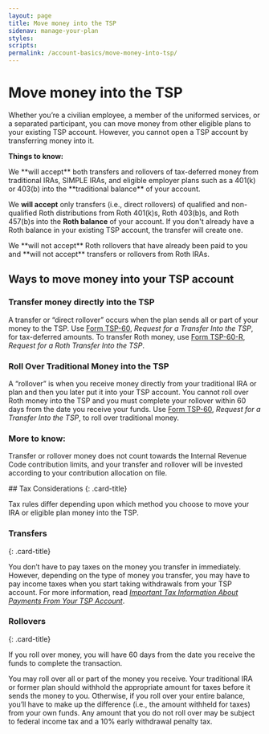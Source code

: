 ```yaml
---
layout: page
title: Move money into the TSP
sidenav: manage-your-plan
styles:
scripts:
permalink: /account-basics/move-money-into-tsp/
---
```


# Move money into the TSP

Whether you’re a civilian employee, a member of the uniformed services, or a separated participant, you can move money from other eligible plans to your existing TSP account. However, you cannot open a TSP account by transferring money into it.

**Things to know:**
<div class="usa-alert usa-alert-success">
<div class="usa-alert-body" markdown="1">
We **will accept** both transfers and rollovers of tax-deferred money from traditional IRAs, SIMPLE IRAs, and eligible employer plans such as a 401(k) or 403(b) into the **traditional balance** of your account.

We **will accept** only transfers (i.e., direct rollovers) of qualified and non-qualified Roth distributions from Roth 401(k)s, Roth 403(b)s, and Roth 457(b)s into the **Roth balance** of your account. If you don't already have a Roth balance in your existing TSP account, the transfer will create one.
</div>
</div>
<div class="usa-alert usa-alert-error">
<div class="usa-alert-body" markdown="1">
We **will not accept** Roth rollovers that have already been paid to you and **will not accept** transfers or rollovers from Roth IRAs.
</div>
</div>

## Ways to move money into your TSP account

### Transfer money directly into the TSP

A transfer or “direct rollover” occurs when the plan sends all or part of your money to the TSP. Use [Form TSP-60](javascript:void(0)), *Request for a Transfer Into the TSP*, for tax-deferred amounts. To transfer Roth money, use [Form TSP-60-R](javascript:void(0)), *Request for a Roth Transfer Into the TSP*.

### Roll Over Traditional Money into the TSP

A “rollover” is when you receive money directly from your traditional IRA or plan and then you later put it into your TSP account. You cannot roll over Roth money into the TSP and you must complete your rollover within 60 days from the date you receive your funds. Use [Form TSP-60](javascript:void(0)), *Request for a Transfer Into the TSP*, to roll over traditional money.

### More to know:
Transfer or rollover money does not count towards the Internal Revenue Code contribution limits, and your transfer and rollover will be invested according to your <span data-term="contribution allocation" class="js-glossary-toggle term term-end">contribution allocation</span> on file.

<div class="card" markdown="1">
## Tax Considerations
{: .card-title}

Tax rules differ depending upon which method you choose to move your IRA or eligible plan money into the TSP.

### Transfers
{: .card-title}

You don’t have to pay taxes on the money you transfer in immediately. However, depending on the type of money you transfer, you may have to pay income taxes when you start taking withdrawals from your TSP account. For more information, read [*Important Tax Information About Payments From Your TSP Account*](javascript:void(0)).

### Rollovers
{: .card-title}

If you roll over money, you will have 60 days from the date you receive the funds to complete the transaction.

You may roll over all or part of the money you receive. Your traditional IRA or former plan should withhold the appropriate amount for taxes before it sends the money to you. Otherwise, if you roll over your entire balance, you’ll have to make up the difference (i.e., the amount withheld for taxes) from your own funds. Any amount that you do not roll over may be subject to federal income tax and a 10% early withdrawal penalty tax.
</div>
